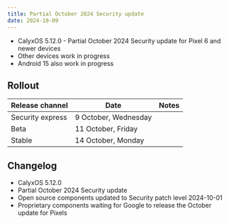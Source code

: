 ```yaml
---
title: Partial October 2024 Security update
date: 2024-10-09
---
```


* CalyxOS 5.12.0 - Partial October 2024 Security update for Pixel 6 and newer devices
* Other devices work in progress
* Android 15 also work in progress

## Rollout


| Release channel  | Date   | Notes |
| ---------------- | ------ | ------ |
| Security express | 9 October, Wednesday |  |
| Beta | 11 October, Friday | |
| Stable | 14 October, Monday |  |

## Changelog
* CalyxOS 5.12.0
* Partial October 2024 Security update
* Open source components updated to Security patch level 2024-10-01
* Proprietary components waiting for Google to release the October update for Pixels
